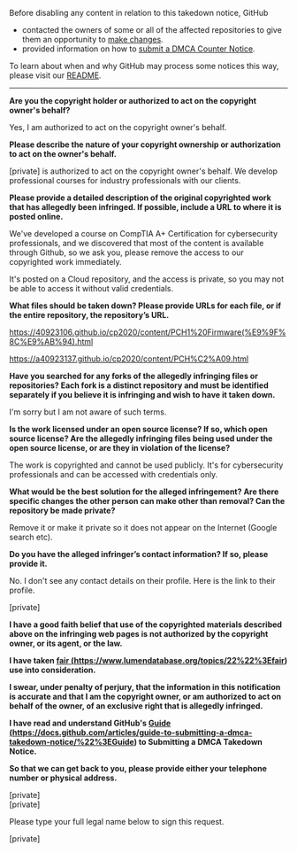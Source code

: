 Before disabling any content in relation to this takedown notice, GitHub
- contacted the owners of some or all of the affected repositories to give them an opportunity to [make changes](https://docs.github.com/en/github/site-policy/dmca-takedown-policy#a-how-does-this-actually-work).
- provided information on how to [submit a DMCA Counter Notice](https://docs.github.com/en/articles/guide-to-submitting-a-dmca-counter-notice).

To learn about when and why GitHub may process some notices this way, please visit our [README](https://github.com/github/dmca/blob/master/README.md#anatomy-of-a-takedown-notice).

---

**Are you the copyright holder or authorized to act on the copyright owner's behalf?**

Yes, I am authorized to act on the copyright owner's behalf.

**Please describe the nature of your copyright ownership or authorization to act on the owner's behalf.**

[private] is authorized to act on the copyright owner's behalf. We develop professional courses for industry professionals with our clients.

**Please provide a detailed description of the original copyrighted work that has allegedly been infringed. If possible, include a URL to where it is posted online.**

We've developed a course on CompTIA A+ Certification for cybersecurity professionals, and we discovered that most of the content is available through Github, so we ask you, please remove the access to our copyrighted work immediately.

It's posted on a Cloud repository, and the access is private, so you may not be able to access it without valid credentials.

**What files should be taken down? Please provide URLs for each file, or if the entire repository, the repository’s URL.**

https://40923106.github.io/cp2020/content/PCH1%20Firmware(%E9%9F%8C%E9%AB%94).html

https://a40923137.github.io/cp2020/content/PCH%C2%A09.html

**Have you searched for any forks of the allegedly infringing files or repositories? Each fork is a distinct repository and must be identified separately if you believe it is infringing and wish to have it taken down.**

I'm sorry but I am not aware of such terms.

**Is the work licensed under an open source license? If so, which open source license? Are the allegedly infringing files being used under the open source license, or are they in violation of the license?**

The work is copyrighted and cannot be used publicly. It's for cybersecurity professionals and can be accessed with credentials only.

**What would be the best solution for the alleged infringement? Are there specific changes the other person can make other than removal? Can the repository be made private?**

Remove it or make it private so it does not appear on the Internet (Google search etc).

**Do you have the alleged infringer’s contact information? If so, please provide it.**

No. I don't see any contact details on their profile. Here is the link to their profile.

[private]

**I have a good faith belief that use of the copyrighted materials described above on the infringing web pages is not authorized by the copyright owner, or its agent, or the law.**

**I have taken <a href="https://www.lumendatabase.org/topics/22">fair (https://www.lumendatabase.org/topics/22%22%3Efair) use</a> into consideration.**

**I swear, under penalty of perjury, that the information in this notification is accurate and that I am the copyright owner, or am authorized to act on behalf of the owner, of an exclusive right that is allegedly infringed.**

**I have read and understand GitHub's <a href="https://docs.github.com/articles/guide-to-submitting-a-dmca-takedown-notice/">Guide (https://docs.github.com/articles/guide-to-submitting-a-dmca-takedown-notice/%22%3EGuide) to Submitting a DMCA Takedown Notice</a>.**

**So that we can get back to you, please provide either your telephone number or physical address.**

[private]  
[private]  

Please type your full legal name below to sign this request.

[private]  
